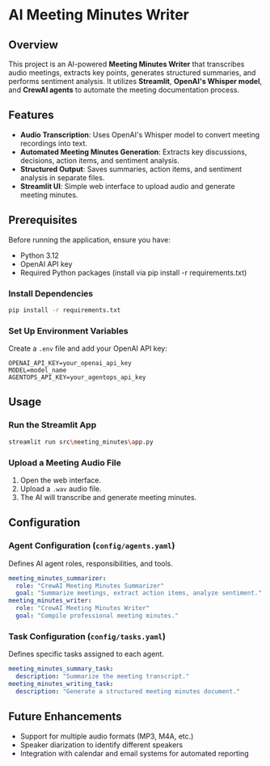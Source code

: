 # AI Meeting Minutes Writer

## Overview
This project is an AI-powered **Meeting Minutes Writer** that transcribes audio meetings, extracts key points, generates structured summaries, and performs sentiment analysis. It utilizes **Streamlit**, **OpenAI's Whisper model**, and **CrewAI agents** to automate the meeting documentation process.

## Features
- **Audio Transcription**: Uses OpenAI's Whisper model to convert meeting recordings into text.
- **Automated Meeting Minutes Generation**: Extracts key discussions, decisions, action items, and sentiment analysis.
- **Structured Output**: Saves summaries, action items, and sentiment analysis in separate files.
- **Streamlit UI**: Simple web interface to upload audio and generate meeting minutes.

## Prerequisites
Before running the application, ensure you have:
- Python 3.12
- OpenAI API key
- Required Python packages (install via pip install -r requirements.txt)


### Install Dependencies
```bash
pip install -r requirements.txt
```

### Set Up Environment Variables
Create a `.env` file and add your OpenAI API key:
```env
OPENAI_API_KEY=your_openai_api_key
MODEL=model_name
AGENTOPS_API_KEY=your_agentops_api_key
```

## Usage
### Run the Streamlit App
```bash
streamlit run src\meeting_minutes\app.py
```

### Upload a Meeting Audio File
1. Open the web interface.
2. Upload a `.wav` audio file.
3. The AI will transcribe and generate meeting minutes.



## Configuration
### Agent Configuration (`config/agents.yaml`)
Defines AI agent roles, responsibilities, and tools.
```yaml
meeting_minutes_summarizer:
  role: "CrewAI Meeting Minutes Summarizer"
  goal: "Summarize meetings, extract action items, analyze sentiment."
meeting_minutes_writer:
  role: "CrewAI Meeting Minutes Writer"
  goal: "Compile professional meeting minutes."
```

### Task Configuration (`config/tasks.yaml`)
Defines specific tasks assigned to each agent.
```yaml
meeting_minutes_summary_task:
  description: "Summarize the meeting transcript."
meeting_minutes_writing_task:
  description: "Generate a structured meeting minutes document."
```

## Future Enhancements
- Support for multiple audio formats (MP3, M4A, etc.)
- Speaker diarization to identify different speakers
- Integration with calendar and email systems for automated reporting



